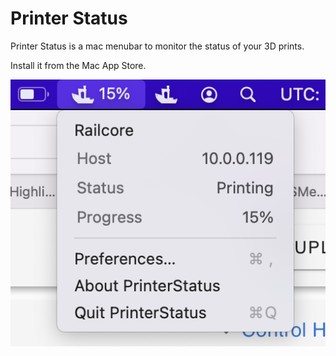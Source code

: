 # Printer Status

Printer Status  is a mac menubar to monitor the status of your 3D prints.

Install it from the Mac App Store.

![Screenshot](images/screenshot.png)
